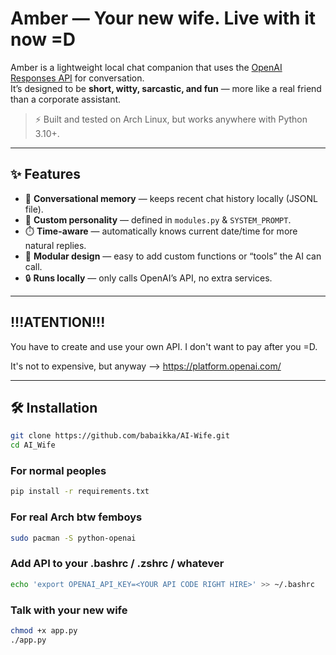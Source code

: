 # Amber — Your new wife. Live with it now =D

Amber is a lightweight local chat companion that uses the [OpenAI Responses API](https://platform.openai.com/docs/guides/text-generation) for conversation.  
It’s designed to be **short, witty, sarcastic, and fun** — more like a real friend than a corporate assistant.

> ⚡️ Built and tested on Arch Linux, but works anywhere with Python 3.10+.

---

## ✨ Features

- 💬 **Conversational memory** — keeps recent chat history locally (JSONL file).
- 🧠 **Custom personality** — defined in `modules.py` & `SYSTEM_PROMPT`.
- ⏱️ **Time-aware** — automatically knows current date/time for more natural replies.
- 🧩 **Modular design** — easy to add custom functions or “tools” the AI can call.
- 🔒 **Runs locally** — only calls OpenAI’s API, no extra services.

---

## !!!ATENTION!!!

You have to create and use your own API. I don't want to pay after you =D.

It's not to expensive, but anyway --> https://platform.openai.com/

---

## 🛠️ Installation

```bash
git clone https://github.com/babaikka/AI-Wife.git
cd AI_Wife
```

### For normal peoples

```bash
pip install -r requirements.txt
```

### For real Arch btw femboys

```bash
sudo pacman -S python-openai
```

### Add API to your .bashrc / .zshrc / whatever

```bash
echo 'export OPENAI_API_KEY=<YOUR API CODE RIGHT HIRE>' >> ~/.bashrc
```

### Talk with your new wife

```bash
chmod +x app.py
./app.py
```
